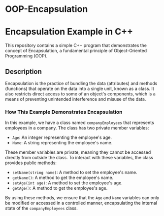 # OOP-Encapsulation
# Encapsulation Example in C++

This repository contains a simple C++ program that demonstrates the concept of Encapsulation, a fundamental principle of Object-Oriented Programming (OOP).

## Description

Encapsulation is the practice of bundling the data (attributes) and methods (functions) that operate on the data into a single unit, known as a class. It also restricts direct access to some of an object's components, which is a means of preventing unintended interference and misuse of the data.

### How This Example Demonstrates Encapsulation

In this example, we have a class named `companyEmployees` that represents employees in a company. The class has two private member variables:
- `Age`: An integer representing the employee's age.
- `Name`: A string representing the employee's name.

These member variables are private, meaning they cannot be accessed directly from outside the class. To interact with these variables, the class provides public methods:
- `setName(string name)`: A method to set the employee's name.
- `getName()`: A method to get the employee's name.
- `setAge(int age)`: A method to set the employee's age.
- `getAge()`: A method to get the employee's age.

By using these methods, we ensure that the `Age` and `Name` variables can only be modified or accessed in a controlled manner, encapsulating the internal state of the `companyEmployees` class.
